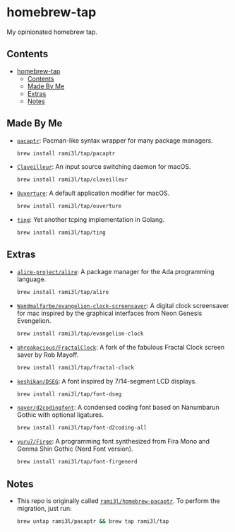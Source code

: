 # homebrew-tap

My opinionated homebrew tap.

## Contents

- [homebrew-tap](#homebrew-tap)
  - [Contents](#contents)
  - [Made By Me](#made-by-me)
  - [Extras](#extras)
  - [Notes](#notes)

## Made By Me

- [`pacaptr`](https://github.com/rami3l/pacaptr): Pacman-like syntax wrapper for many package managers.

  ```bash
  brew install rami3l/tap/pacaptr
  ```

- [`Claveilleur`](https://github.com/rami3l/Claveilleur): An input source switching daemon for macOS.

  ```bash
  brew install rami3l/tap/claveilleur
  ```

- [`Ouverture`](https://github.com/rami3l/Ouverture): A default application modifier for macOS.

  ```bash
  brew install rami3l/tap/ouverture
  ```

- [`ting`](https://github.com/rami3l/ting): Yet another tcping implementation in Golang.

  ```bash
  brew install rami3l/tap/ting
  ```

## Extras

- [`alire-project/alire`](https://github.com/alire-project/alire): A package manager for the Ada programming language.

  ```bash
  brew install rami3l/tap/alire
  ```

- [`Wandmalfarbe/evangelion-clock-screensaver`](https://github.com/Wandmalfarbe/evangelion-clock-screensaver): A digital clock screensaver for mac inspired by the graphical interfaces from Neon Genesis Evengelion.

  ```bash
  brew install rami3l/tap/evangelion-clock
  ```

- [`phreakocious/FractalClock`](https://github.com/phreakocious/FractalClock): A fork of the fabulous Fractal Clock screen saver by Rob Mayoff.

  ```bash
  brew install rami3l/tap/fractal-clock
  ```

- [`keshikan/DSEG`](https://github.com/keshikan/DSEG): A font inspired by 7/14-segment LCD displays.

  ```bash
  brew install rami3l/tap/font-dseg
  ```

- [`naver/d2codingfont`](https://github.com/naver/d2codingfont): A condensed coding font based on Nanumbarun Gothic with optional ligatures.

  ```bash
  brew install rami3l/tap/font-d2coding-all
  ```

- [`yuru7/Firge`](https://github.com/yuru7/Firge): A programming font synthesized from Fira Mono and Genma Shin Gothic (Nerd Font version).

  ```bash
  brew install rami3l/tap/font-firgenerd
  ```

## Notes

- This repo is originally called [`rami3l/homebrew-pacaptr`](https://github.com/rami3l/homebrew-pacaptr). To perform the migration, just run:

  ```bash
  brew untap rami3l/pacaptr && brew tap rami3l/tap
  ```
